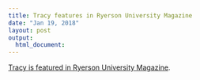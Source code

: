 ```yaml
---
title: Tracy features in Ryerson University Magazine
date: "Jan 19, 2018"
layout: post
output:
  html_document:
---
```


[Tracy is featured in Ryerson University Magazine](https://www.ryerson.ca/news-events/news/2018/01/the-personal-side-of-cancer-research/).
